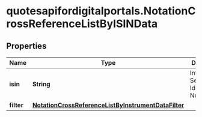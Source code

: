 # quotesapifordigitalportals.NotationCrossReferenceListByISINData

## Properties

Name | Type | Description | Notes
------------ | ------------- | ------------- | -------------
**isin** | **String** | International Securities Identification Number. | 
**filter** | [**NotationCrossReferenceListByInstrumentDataFilter**](NotationCrossReferenceListByInstrumentDataFilter.md) |  | [optional] 


